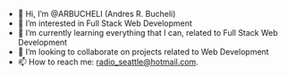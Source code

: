- 👋 Hi, I’m @ARBUCHELI (Andres R. Bucheli)
- 👀 I’m interested in Full Stack Web Development
- 🌱 I’m currently learning everything that I can, related to Full Stack Web Development
- 💞️ I’m looking to collaborate on projects related to Web Development
- 📫 How to reach me: radio_seattle@hotmail.com.

<!---
ARBUCHELI/ARBUCHELI is a ✨ special ✨ repository because its `README.md` (this file) appears on your GitHub profile.
You can click the Preview link to take a look at your changes.
--->
